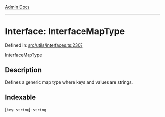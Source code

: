 [Admin Docs](/)

***

# Interface: InterfaceMapType

Defined in: [src/utils/interfaces.ts:2307](https://github.com/PalisadoesFoundation/talawa-admin/blob/main/src/utils/interfaces.ts#L2307)

InterfaceMapType

## Description

Defines a generic map type where keys and values are strings.

## Indexable

\[`key`: `string`\]: `string`
